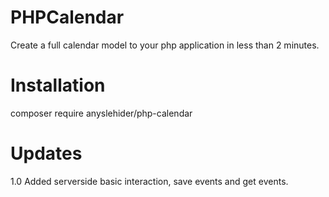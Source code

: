 # PHPCalendar

Create a full calendar model to your php application in less than 2 minutes.

# Installation

composer require anyslehider/php-calendar

# Updates

1.0 Added serverside basic interaction, save events and get events.
